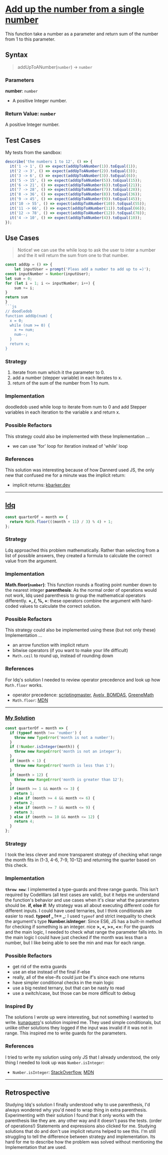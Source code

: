 # [Add up the number from a single number](https://edabit.com/challenge/4gzDuDkompAqujpRi)
This function take a number as a parameter and  return sum of the number from 1 to this parameter.
## Syntax
> addUpToANumber(`number`) -> `number`
### Parameters
**number**: `number`
- A positive Integer number.
### Return Value: `number`
A positive Integer number.
## Test Cases
My tests from the sandbox:
```js
describe('the numbers 1 to 12', () => {
  it('1 -> 1', () => expect(addUpToANumber(1)).toEqual(1));
  it('2 -> 3', () => expect(addUpToANumber(2)).toEqual(3));
  it('3 -> 6', () => expect(addUpToANumber(3)).toEqual(6));
  it('5 -> 15', () => expect(addUpToANumber(5)).toEqual(15));
  it('6 -> 21', () => expect(addUpToANumber(6)).toEqual(21));
  it('7 -> 28', () => expect(addUpToANumber(7)).toEqual(28));
  it('8 -> 36', () => expect(addUpToANumber(8)).toEqual(36));
  it('9 -> 45', () => expect(addUpToANumber(9)).toEqual(45));
  it('10 -> 55', () => expect(addUpToANumber(10)).toEqual(55));
  it('11 -> 66', () => expect(addUpToANumber(11)).toEqual(66));
  it('12 -> 78', () => expect(addUpToANumber(12)).toEqual(78));
  it('4 -> 10', () => expect(addUpToANumber(4)).toEqual(10));
});
```
## Use Cases
> Notice! we can use the while loop to ask the user to inter a number and the it will return the sum from one to that number.
```js
const addUp = () => {
    let inputUser = prompt('Pleas add a number to add up to =)');
const inputNumber = Number(inputUser);
let sum = 0;
for (let i = 1; i <= inputNumber; i++) {
    sum += i;
}
return sum
}
```js
// doodledob
function addUp(num) {
  x = 0;
  while (num >= 0) {
    x += num;
    num--;
  }
  return x;
}
```
### Strategy
1. iterate from num which it the parameter to 0.
2. add a number (stepper variable) in each iterates to x.
3. return of the sum of the number from 1 to num.
   
### Implementation
doodledob used while loop to iterate from num to 0 and add Stepper variables in each iteration to the variable x and return x.

### Possible Refactors
This strategy could also be implemented with these Implementation ...
- we can use 'for' loop for iteration instead of 'while' loop
  
### References
This solution was interesting because of how Dannerd used JS, the only new that confused me for a minute was the implicit return:
- implicit returns: [kbarker.dev](https://kbarker.dev/blog/implicit-return-statements-in-javascript/)
---
## [ldq](https://www.codewars.com/users/ldq)
```js
const quarterOf = month => {
  return Math.floor(((month + 11) / 3) % 4) + 1;
};
```
### Strategy
Ldq approached this problem mathematically. Rather than selecting from a list of possible answers, they created a formula to calculate the correct value from the argument.
### Implementation
**Math.floor(`number`)**: This function rounds a floating point number down to the nearest integer
**parenthesis**: As the normal order of operations would not work, ldq used parenthesis to group the mathematical operators differently.
**+, /, %, +**: these operators combine the argument with hard-coded values to calculate the correct solution.
### Possible Refactors
This strategy could also be implemented using these (but not only these) Implementation ...
- an arrow function with implicit return
- bitwise operators (if you want to make your life difficult)
- `Math.ceil` to round up, instead of rounding down
### References
For ldq's solution I needed to review operator precedence and look up how `Math.floor` works.
- operator precedence: [scriptingmaster](http://www.scriptingmaster.com/javascript/operator-precedence.asp), [Avelx, BOMDAS](https://www.youtube.com/watch?v=v-L5v6GEFcY), [GreeneMath](https://www.youtube.com/watch?v=XI2KKC_7FAM)
- `Math.floor`: [MDN](https://developer.mozilla.org/en-US/docs/Web/JavaScript/Reference/Global_Objects/Math/floor)
---
### [My Solution](https://www.codewars.com/users/colevandersWands/completed_solutions)
```js
const quarterOf = month => {
  if (typeof month !== 'number') {
    throw new TypeError('month is not a number');
  }
  if (!Number.isInteger(month)) {
    throw new RangeError('month is not an integer');
  }
  if (month < 1) {
    throw new RangeError('month is less than 1');
  }
  if (month > 12) {
    throw new RangeError('month is greater than 12');
  }
  if (month >= 1 && month <= 3) {
    return 1;
  } else if (month >= 4 && month <= 6) {
    return 2;
  } else if (month >= 7 && month <= 9) {
    return 3;
  } else if (month >= 10 && month <= 12) {
    return 4;
  }
};
```
### Strategy
I took the less clever and more transparent strategy of checking what range the month fits in (1-3, 4-6, 7-9, 10-12) and returning the quarter based on this check.
### Implementation
**`throw new`**: I implemented a type-guards and three range guards. This isn't required by CodeWars (all test cases are valid), but it helps me understand the function's behavior and use cases when it's clear what the parameters should be.
**if, else if**: My strategy was all about executing different code for different inputs. I could have used ternaries, but I think conditionals are easier to read.
**typeof _ !== _**: I used `typeof` and strict inequality to check the argument's type
**Number.isInteger**: Since ES6, JS has a built-in method for checking if something is an integer. nice
**>, <, >=, <=**: For the guards and the main logic, I needed to check what range the parameter falls into. In the main logic I could have just checked if the month was less than a number, but I like being able to see the min and max for each range.
### Possible Refactors
- get rid of the extra guards
- use an else instead of the final if-else
- really, all of the else-ifs could just be if's since each one returns
- have simpler conditional checks in the main logic
- use a big nested ternary, but that can be nasty to read
- use a switch/case, but those can be more difficult to debug
### Inspired By
The solutions I wrote up were interesting, but not something I wanted to write. [kunaguero](https://www.codewars.com/users/kunaguero)'s solution inspired me. They used simple conditionals, but unlike other solutions they logged if the input was invalid if it was not in range. This inspired me to write guards for the parameters.
### References
I tried to write my solution using only JS that I already understood, the only thing I needed to look up was `Number.isInteger`:
- `Number.isInteger`: [StackOverflow](https://stackoverflow.com/a/16476634), [MDN](https://developer.mozilla.org/en-US/docs/Web/JavaScript/Reference/Global_Objects/Number/isInteger)
---
## Retrospective
Studying ldq's solution I finally understood why to use parenthesis, I'd always wondered why you'd need to wrap thing in extra parenthesis. Experimenting with their solution I found that it only works with the parenthesis like they are. any other way and it doesn't pass the tests. (order of operations!)
Statements and expressions also clicked for me. Studying solutions that do and don't use implicit returns helped to see this.
I'm still struggling to tell the difference between strategy and implementation. Its hard for me to describe how the problem was solved without mentioning the Implementation that are used.